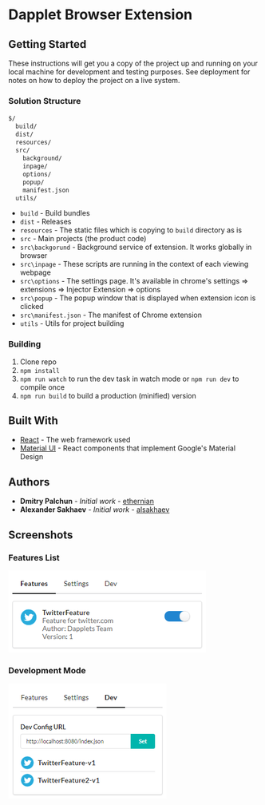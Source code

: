 # Dapplet Browser Extension

## Getting Started

These instructions will get you a copy of the project up and running on your local machine for development and testing purposes. See deployment for notes on how to deploy the project on a live system.

### Solution Structure

```
$/
  build/
  dist/
  resources/
  src/
    background/
    inpage/
    options/
    popup/
    manifest.json
  utils/
```

- `build` - Build bundles
- `dist` - Releases
- `resources` - The static files which is copying to `build` directory as is
- `src` - Main projects (the product code)
- `src\backgorund` - Background service of extension. It works globally in browser
- `src\inpage` - These scripts are running in the context of each viewing webpage
- `src\options` - The settings page. It's available in chrome's settings => extensions => Injector Extension => options
- `src\popup` - The popup window that is displayed when extension icon is clicked
- `src\manifest.json` - The manifest of Chrome extension
- `utils` - Utils for project building 

### Building

1.  Clone repo
2.  `npm install`
3.  `npm run watch` to run the dev task in watch mode or `npm run dev` to compile once
4.  `npm run build` to build a production (minified) version

## Built With

* [React](https://reactjs.org/) - The web framework used
* [Material UI](https://material-ui.com/) - React components that implement Google's Material Design

## Authors

* **Dmitry Palchun** - *Initial work* - [ethernian](https://github.com/ethernian)
* **Alexander Sakhaev** - *Initial work* - [alsakhaev](https://github.com/alsakhaev)

## Screenshots

### Features List

![](docs/images/ext-screenshot-features.png)

### Development Mode

![](docs/images/ext-screenshot-dev.png)
